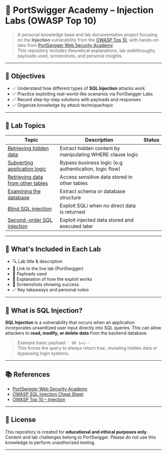 # 💉 PortSwigger Academy – Injection Labs (OWASP Top 10)

> A personal knowledge base and lab documentation project focusing on the **Injection** vulnerability from the [OWASP Top 10](https://owasp.org/www-project-top-ten/), with hands-on labs from [PortSwigger Web Security Academy](https://portswigger.net/web-security/sql-injection).  
> This repository includes theoretical explanations, lab walkthroughs, payloads used, screenshots, and personal insights.

---

## 🎯 Objectives

- ✅ Understand how different types of **SQL Injection** attacks work
- ✅ Practice exploiting real-world-like scenarios via PortSwigger Labs
- ✅ Record step-by-step solutions with payloads and responses
- ✅ Organize knowledge by attack technique/topic

---

## 📂 Lab Topics

| Topic | Description | Status |
|-------|-------------|--------|
| [Retrieving hidden data](./Retrieving-hidden-data/) | Extract hidden content by manipulating WHERE clause logic | 
| [Subverting application logic](./Subverting-application-logic/) | Bypass business logic (e.g. authentication, logic flow) | 
|[Retrieving data from other tables](./Retrieving-data-from-other-tables/) | Access sensitive data stored in other tables | 
| [Examining the database](./Examining-the-database/) | Extract schema or database structure | 
| [Blind SQL injection](./Blind-SQL-injection/) | Exploit SQLi when no direct data is returned |
| [Second-order SQL injection](./Second-order-SQL-injection/) | Exploit injected data stored and executed later | 
---

## 📘 What's Included in Each Lab

- 🔍 Lab title & description
- 🔗 Link to the live lab (PortSwigger)
- 📌 Payloads used
- 🧠 Explanation of how the exploit works
- 📸 Screenshots showing success
- ✅ Key takeaways and personal notes

---

## 🧠 What is SQL Injection?

**SQL Injection** is a vulnerability that occurs when an application incorporates unsanitized user input directly into SQL queries. This can allow attackers to **read, modify, or delete data** from the backend database.

> Example basic payload: `' OR 1=1--`  
> This forces the query to always return true, revealing hidden data or bypassing login systems.

---

## 📚 References

- [PortSwigger Web Security Academy](https://portswigger.net/web-security)
- [OWASP SQL Injection Cheat Sheet](https://cheatsheetseries.owasp.org/cheatsheets/SQL_Injection_Prevention_Cheat_Sheet.html)
- [OWASP Top 10 – Injection](https://owasp.org/Top10/A03_2021-Injection/)

---

## 📜 License

This repository is created for **educational and ethical purposes only**. Content and lab challenges belong to PortSwigger. Please do not use this knowledge to perform unauthorized testing.

---


